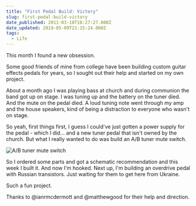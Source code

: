 ```yaml
---
title: "First Pedal Build: Victory"
slug: first-pedal-build-victory
date_published: 2011-03-18T18:27:27.000Z
date_updated: 2019-05-09T21:15:24.000Z
tags:
  - Life
---
```


This month I found a new obsession.

Some good friends of mine from college have been building custom guitar effects pedals for years, so I sought out their help and started on my own project.

About a month ago I was playing bass at church and during communion the band got up on stage. I was tuning up and the battery on the tuner died. And the mute on the pedal died. A loud tuning note went through my amp and the house speakers, kind of being a distraction to everyone who wasn't on stage.

So yeah, first things first, I guess I could've just gotten a power supply for the pedal - which I did... and a new tuner pedal that isn't owned by the church. But what I really wanted to do was build an A/B tuner mute switch.

![A/B tuner mute switch](http://res.cloudinary.com/joelgoodman/image/upload/v1401313556/pedal21_fja3z6.jpg)

So I ordered some parts and got a schematic recommendation and this week I built it. And now I'm hooked. Next up, I'm building an overdrive pedal with Russian transistors. Just waiting for them to get here from Ukraine.

Such a fun project.

Thanks to @ianrmcdermott and @matthewgood for their help and direction.
